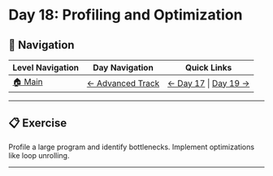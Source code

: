 # Day 18: Profiling and Optimization

## 🔗 Navigation

| Level Navigation | Day Navigation | Quick Links |
|------------------|----------------|-------------|
| [🏠 Main](../../README.md) | [← Advanced Track](../README.md) | [← Day 17](../Day17/) \| [Day 19 →](../Day19/) |

---

## 📋 Exercise

Profile a large program and identify bottlenecks. Implement optimizations like loop unrolling.

---
